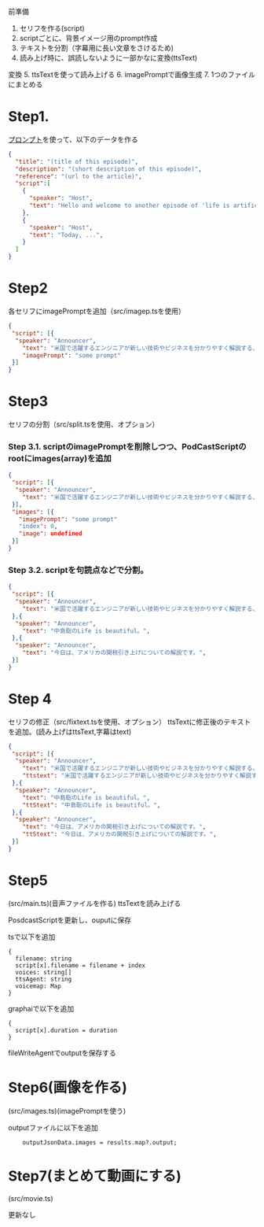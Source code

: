前準備
1. セリフを作る(script)
2. scriptごとに、背景イメージ用のprompt作成
3. テキストを分割（字幕用に長い文章をさけるため)
4. 読み上げ時に、誤読しないように一部かなに変換(ttsText)

変換
5. ttsTextを使って読み上げる
6. imagePromptで画像生成
7. 1つのファイルにまとめる

# Step1.

[プロンプト](../prompts/prompt.md)を使って、以下のデータを作る

```json
{
  "title": "(title of this episode)",
  "description": "(short description of this episode)",
  "reference": "(url to the article)",
  "script":[
    {
      "speaker": "Host",
      "text": "Hello and welcome to another episode of 'life is artificial', where we explore the cutting edge of technology, innovation, and what the future could look like.",
    },
    {
      "speaker": "Host",
      "text": "Today, ...",
    }
  ]
}
```

# Step2

各セリフにimagePromptを追加（src/imagep.tsを使用）

```json
{
 "script": [{
  "speaker": "Announcer",
    "text": "米国で活躍するエンジニアが新しい技術やビジネスを分かりやすく解説する、中島聡のLife is beautiful。今日は、アメリカの関税引き上げについての解説です。",
    "imagePrompt": "some prompt"
 }]
}
```

# Step3

セリフの分割（src/split.tsを使用、オプション）

### Step 3.1. scriptのimagePromptを削除しつつ、PodCastScriptのrootにimages(array)を追加

```json
{
 "script": [{
  "speaker": "Announcer",
    "text": "米国で活躍するエンジニアが新しい技術やビジネスを分かりやすく解説する、中島聡のLife is beautiful。今日は、アメリカの関税引き上げについての解説です。",
 }],
 "images": [{
   "imagePrompt": "some prompt"
   "index": 0,
   "image": undefined
 }]
}
```

### Step 3.2. scriptを句読点などで分割。
```json
{
 "script": [{
  "speaker": "Announcer",
    "text": "米国で活躍するエンジニアが新しい技術やビジネスを分かりやすく解説する、",
 },{
  "speaker": "Announcer",
    "text": "中島聡のLife is beautiful。",
 },{
  "speaker": "Announcer",
    "text": "今日は、アメリカの関税引き上げについての解説です。",
 }]
}
```
# Step 4

セリフの修正（src/fixtext.tsを使用、オプション）
ttsTextに修正後のテキストを追加。(読み上げはttsText,字幕はtext)

```json
{
 "script": [{
  "speaker": "Announcer",
    "text": "米国で活躍するエンジニアが新しい技術やビジネスを分かりやすく解説する、",
    "ttstext": "米国で活躍するエンジニアが新しい技術やビジネスを分かりやすく解説する、",
 },{
  "speaker": "Announcer",
    "text": "中島聡のLife is beautiful。",
    "ttStext": "中島聡のLife is beautiful。",
 },{
  "speaker": "Announcer",
    "text": "今日は、アメリカの関税引き上げについての解説です。",
    "ttStext": "今日は、アメリカの関税引き上げについての解説です。",
 }]
}
```

# Step5

(src/main.ts)(音声ファイルを作る)
ttsTextを読み上げる

PosdcastScriptを更新し、ouputに保存

tsで以下を追加
```
{
  filename: string
  script[x].filename = filename + index
  voices: string[]
  ttsAgent: string
  voicemap: Map
}
```
graphaiで以下を追加
```
{
  script[x].duration = duration
}
```
fileWriteAgentでoutputを保存する

# Step6(画像を作る)

(src/images.ts)(imagePromptを使う)

outputファイルに以下を追加
```
    outputJsonData.images = results.map?.output;
```

# Step7(まとめて動画にする)
(src/movie.ts)

更新なし
